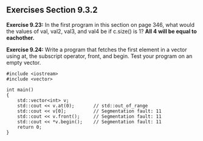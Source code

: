 ## Exercises Section 9.3.2
**Exercise 9.23:** In the first program in this section on page 346, what would
the values of val, val2, val3, and val4 be if c.size() is 1?
**All 4 will be equal to eachother.**

**Exercise 9.24:** Write a program that fetches the first element in a vector
using at, the subscript operator, front, and begin. Test your program on
an empty vector.
````
#include <iostream>
#include <vector>

int main()
{
    std::vector<int> v;
    std::cout << v.at(0);       // std::out_of_range
    std::cout << v[0];          // Segmentation fault: 11
    std::cout << v.front();     // Segmentation fault: 11
    std::cout << *v.begin();    // Segmentation fault: 11
    return 0;
}
````
